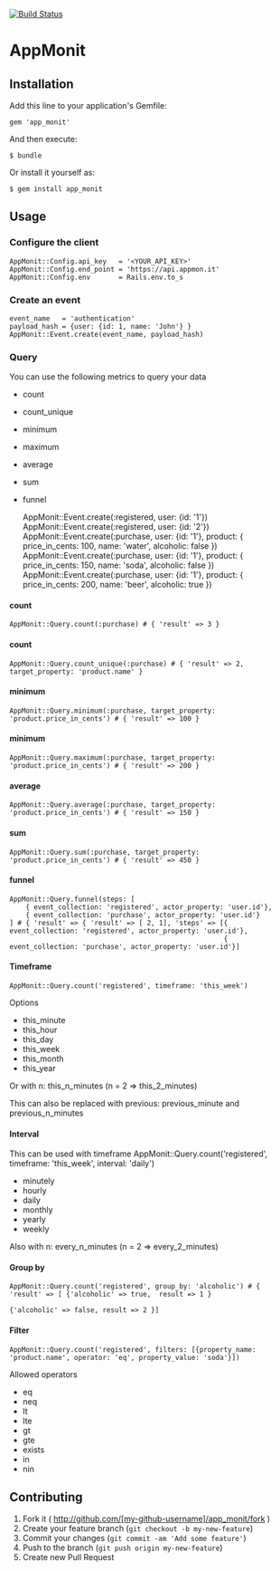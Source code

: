 [![Build Status](https://travis-ci.org/appmonit/app_monit_gem.png?branch=master)](https://travis-ci.org/appmonit/app_monit_gem)

# AppMonit

## Installation

Add this line to your application's Gemfile:

    gem 'app_monit'

And then execute:

    $ bundle

Or install it yourself as:

    $ gem install app_monit

## Usage

### Configure the client

    AppMonit::Config.api_key   = '<YOUR_API_KEY>'
    AppMonit::Config.end_point = 'https://api.appmon.it'
    AppMonit::Config.env       = Rails.env.to_s

### Create an event

    event_name   = 'authentication'
    payload_hash = {user: {id: 1, name: 'John'} }
    AppMonit::Event.create(event_name, payload_hash)

### Query

You can use the following metrics to query your data

* count
* count_unique
* minimum
* maximum
* average
* sum
* funnel

    AppMonit::Event.create(:registered, user: {id: '1'})
    AppMonit::Event.create(:registered, user: {id: '2'})
    AppMonit::Event.create(:purchase, user: {id: '1'}, product: { price_in_cents: 100, name: 'water', alcoholic: false })
    AppMonit::Event.create(:purchase, user: {id: '1'}, product: { price_in_cents: 150, name: 'soda', alcoholic: false })
    AppMonit::Event.create(:purchase, user: {id: '1'}, product: { price_in_cents: 200, name: 'beer', alcoholic: true })

#### count
    AppMonit::Query.count(:purchase) # { 'result' => 3 }

#### count
    AppMonit::Query.count_unique(:purchase) # { 'result' => 2, target_property: 'product.name' }

#### minimum
    AppMonit::Query.minimum(:purchase, target_property: 'product.price_in_cents') # { 'result' => 100 }

#### minimum
    AppMonit::Query.maximum(:purchase, target_property: 'product.price_in_cents') # { 'result' => 200 }

#### average
    AppMonit::Query.average(:purchase, target_property: 'product.price_in_cents') # { 'result' => 150 }

#### sum
    AppMonit::Query.sum(:purchase, target_property: 'product.price_in_cents') # { 'result' => 450 }

#### funnel
    AppMonit::Query.funnel(steps: [
        { event_collection: 'registered', actor_property: 'user.id'},
        { event_collection: 'purchase', actor_property: 'user.id'}
    ] # { 'result' => { 'result' => [ 2, 1], 'steps' => [{ event_collection: 'registered', actor_property: 'user.id'},
                                                         { event_collection: 'purchase', actor_property: 'user.id'}]

#### Timeframe
    AppMonit::Query.count('registered', timeframe: 'this_week')

Options

* this_minute
* this_hour
* this_day
* this_week
* this_month
* this_year

Or with n: this_n_minutes (n = 2 => this_2_minutes)

This can also be replaced with previous: previous_minute and previous_n_minutes

#### Interval
This can be used with timeframe
    AppMonit::Query.count('registered', timeframe: 'this_week', interval: 'daily')

* minutely
* hourly
* daily
* monthly
* yearly
* weekly

Also with n: every_n_minutes (n = 2 => every_2_minutes)

#### Group by
    AppMonit::Query.count('registered', group_by: 'alcoholic') # { 'result' => [ {'alcoholic' => true,  result => 1 }
                                                                                 {'alcoholic' => false, result => 2 }]

#### Filter
    AppMonit::Query.count('registered', filters: [{property_name: 'product.name', operator: 'eq', property_value: 'soda'}])

Allowed operators

* eq
* neq
* lt
* lte
* gt
* gte
* exists
* in
* nin

## Contributing

1. Fork it ( http://github.com/[my-github-username]/app_monit/fork )
2. Create your feature branch (`git checkout -b my-new-feature`)
3. Commit your changes (`git commit -am 'Add some feature'`)
4. Push to the branch (`git push origin my-new-feature`)
5. Create new Pull Request
